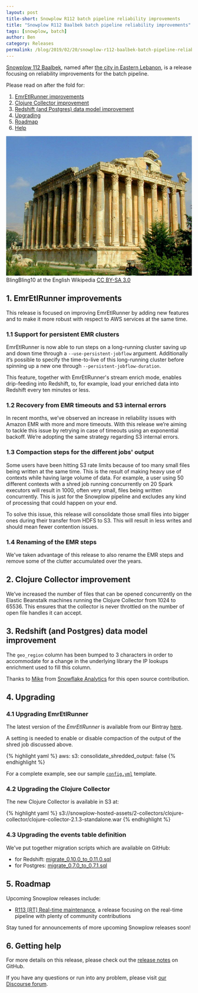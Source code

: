 ```yaml
---
layout: post
title-short: Snowplow R112 batch pipeline reliability improvements
title: "Snowplow R112 Baalbek batch pipeline reliability improvements"
tags: [snowplow, batch]
author: Ben
category: Releases
permalink: /blog/2019/02/20/snowplow-r112-baalbek-batch-pipeline-reliability-improvements/
---
```


[Snowplow 112 Baalbek][snowplow-release], named after
[the city in Eastern Lebanon][baalbek], is a release focusing on reliability improvements for the
batch pipeline.

Please read on after the fold for:

1. [EmrEtlRunner improvements](#eer)
2. [Clojure Collector improvement](#cc)
3. [Redshift (and Postgres) data model improvement](#redshift)
4. [Upgrading](#upgrading)
5. [Roadmap](#roadmap)
6. [Help](#help)

![baalbek][baalbek-img]
<br>
BlingBling10 at the English Wikipedia [CC BY-SA 3.0](http://creativecommons.org/licenses/by-sa/3.0/)

<!--more-->

<h2 id="eer">1. EmrEtlRunner improvements</h2>

This release is focused on improving EmrEtlRunner by adding new features and to make it
more robust with respect to AWS services at the same time.

<h3 id="persistent">1.1 Support for persistent EMR clusters</h3>

EmrEtlRunner is now able to run steps on a long-running cluster saving up and down time through a
`--use-persistent-jobflow` argument. Additionally it’s possible to specify the time-to-live of this
long-running cluster before spinning up a new one through `--persistent-jobflow-duration`.

This feature, together with EmrEtlRunner's stream enrich mode, enables drip-feeding into Redshift,
to, for example, load your enriched data into Redshift every ten minutes or less.

<h3 id="timeouts">1.2 Recovery from EMR timeouts and S3 internal errors</h3>

In recent months, we’ve observed an increase in reliability issues with Amazon EMR with more and
more timeouts. With this release we’re aiming to tackle this issue by retrying in case of timeouts
using an exponential backoff. We’re adopting the same strategy regarding S3 internal errors.

<h3 id="compaction">1.3 Compaction steps for the different jobs' output</h3>

Some users have been hitting S3 rate limits because of too many small files being written at the
same time. This is the result of making heavy use of contexts while having large volume of data. For
example, a user using 50 different contexts with a shred job running concurrently on 20 Spark
executors will result in 1000, often very small, files being written concurrently. This is just for
the Snowplow pipeline and excludes any kind of processing that could happen on your end.

To solve this issue, this release will consolidate those small files into bigger ones during their
transfer from HDFS to S3.  This will result in less writes and should mean fewer contention issues.

<h3 id="rename">1.4 Renaming of the EMR steps</h3>

We've taken advantage of this release to also rename the EMR steps and remove some of the clutter
accumulated over the years.

<h2 id="cc">2. Clojure Collector improvement</h2>

We’ve increased the number of files that can be opened concurrently on the Elastic Beanstalk
machines running the Clojure Collector from 1024 to 65536. This ensures that the collector is never
throttled on the number of open file handles it can accept.

<h2 id="redshift">3. Redshift (and Postgres) data model improvement</h2>

The `geo_region` column has been bumped to 3 characters in order to accommodate for a change in the
underlying library the IP lookups enrichment used to fill this column.

Thanks to [Mike][miike] from [Snowflake Analytics][sa] for this open source contribution.

<h2 id="upgrading">4. Upgrading</h2>

<h3 id="upg-eer">4.1 Upgrading EmrEtlRunner</h3>

The latest version of the *EmrEtlRunner* is available from our Bintray
[here](http://dl.bintray.com/snowplow/snowplow-generic/snowplow_emr_r112_baalbek.zip).

A setting is needed to enable or disable compaction of the output of the shred job discussed above.

{% highlight yaml %}
aws:
  s3:
    consolidate_shredded_output: false
{% endhighlight %}

For a complete example, see our sample [`config.yml`](https://github.com/snowplow/snowplow/blob/r112-baalbek/3-enrich/emr-etl-runner/config/config.yml.sample) template.

<h3 id="upg-cc">4.2 Upgrading the Clojure Collector</h3>

The new Clojure Collector is available in S3 at:

{% highlight yaml %}
s3://snowplow-hosted-assets/2-collectors/clojure-collector/clojure-collector-2.1.3-standalone.war
{% endhighlight %}

<h3 id="upg-model">4.3 Upgrading the events table definition</h3>

We've put together migration scripts which are available on GitHub:

- for Redshift: [migrate_0.10.0_to_0.11.0.sql](https://github.com/snowplow/snowplow/blob/master/4-storage/redshift-storage/sql/migrate_0.10.0_to_0.11.0.sql)
- for Postgres: [migrate_0.7.0_to_0.7.1.sql](https://github.com/snowplow/snowplow/blob/master/4-storage/postgres-storage/sql/migrate_0.7.0_to_0.7.1.sql)

<h2 id="roadmap">5. Roadmap</h2>

Upcoming Snowplow releases include:

* [R113 [RT] Real-time maintenance][r113-rt], a release focusing on the real-time pipeline with
plenty of community contributions

Stay tuned for announcements of more upcoming Snowplow releases soon!

<h2 id="help">6. Getting help</h2>

For more details on this release, please check out the [release notes][snowplow-release] on GitHub.

If you have any questions or run into any problem, please visit [our Discourse forum][discourse].

[snowplow-release]: https://github.com/snowplow/snowplow/releases/r112-baalbek

[baalbek]: https://en.wikipedia.org/wiki/baalbek
[baalbek-img]: /assets/img/blog/2019/02/baalbek.jpg

[miike]: https://github.com/miike
[sa]: https://www.snowflake-analytics.com/

[r113-rt]: https://github.com/snowplow/snowplow/milestone/165

[discourse]: http://discourse.snowplowanalytics.com/
